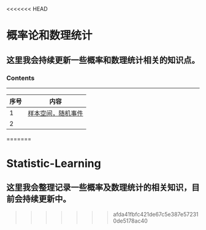 <<<<<<< HEAD
# 概率论和数理统计
## 这里我会持续更新一些概率和数理统计相关的知识点。
### Contents
---
序号 | 内容 | 
---- | ----
1 | [样本空间，随机事件]()
2 | 
=======
# Statistic-Learning
## 这里我会整理记录一些概率及数理统计的相关知识，目前会持续更新中。

>>>>>>> afda41fbfc421de67c5e387e572310de5178ac40
